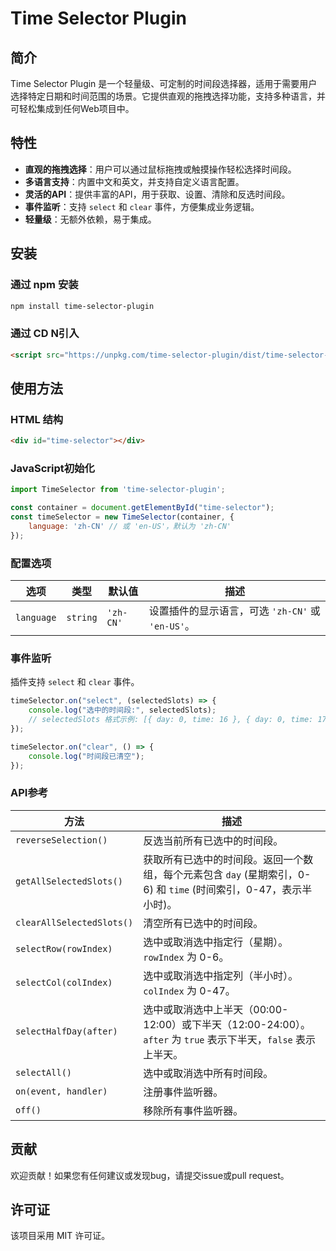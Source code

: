 # Time Selector Plugin

## 简介

Time Selector Plugin 是一个轻量级、可定制的时间段选择器，适用于需要用户选择特定日期和时间范围的场景。它提供直观的拖拽选择功能，支持多种语言，并可轻松集成到任何Web项目中。

## 特性

*   **直观的拖拽选择**：用户可以通过鼠标拖拽或触摸操作轻松选择时间段。
*   **多语言支持**：内置中文和英文，并支持自定义语言配置。
*   **灵活的API**：提供丰富的API，用于获取、设置、清除和反选时间段。
*   **事件监听**：支持 `select` 和 `clear` 事件，方便集成业务逻辑。
*   **轻量级**：无额外依赖，易于集成。

## 安装

### 通过 npm 安装

```bash
npm install time-selector-plugin
```

### 通过 CD N引入

```html
<script src="https://unpkg.com/time-selector-plugin/dist/time-selector-plugin.umd.js"></script>
```

## 使用方法

### HTML 结构

```html
<div id="time-selector"></div>
```

### JavaScript初始化

```javascript
import TimeSelector from 'time-selector-plugin';

const container = document.getElementById("time-selector");
const timeSelector = new TimeSelector(container, {
    language: 'zh-CN' // 或 'en-US'，默认为 'zh-CN'
});
```

### 配置选项

| 选项     | 类型     | 默认值   | 描述                               |
| -------- | -------- | -------- | ---------------------------------- |
| `language` | `string` | `'zh-CN'` | 设置插件的显示语言，可选 `'zh-CN'` 或 `'en-US'`。 |

### 事件监听

插件支持 `select` 和 `clear` 事件。

```javascript
timeSelector.on("select", (selectedSlots) => {
    console.log("选中的时间段:", selectedSlots);
    // selectedSlots 格式示例: [{ day: 0, time: 16 }, { day: 0, time: 17 }]
});

timeSelector.on("clear", () => {
    console.log("时间段已清空");
});
```

### API参考

| 方法                 | 描述                                     |
| -------------------- | ---------------------------------------- |
| `reverseSelection()` | 反选当前所有已选中的时间段。             |
| `getAllSelectedSlots()` | 获取所有已选中的时间段。返回一个数组，每个元素包含 `day` (星期索引，0-6) 和 `time` (时间索引，0-47，表示半小时)。 |
| `clearAllSelectedSlots()` | 清空所有已选中的时间段。                 |
| `selectRow(rowIndex)` | 选中或取消选中指定行（星期）。`rowIndex` 为 0-6。 |
| `selectCol(colIndex)` | 选中或取消选中指定列（半小时）。`colIndex` 为 0-47。 |
| `selectHalfDay(after)` | 选中或取消选中上半天（00:00-12:00）或下半天（12:00-24:00）。`after` 为 `true` 表示下半天，`false` 表示上半天。 |
| `selectAll()`        | 选中或取消选中所有时间段。               |
| `on(event, handler)` | 注册事件监听器。                         |
| `off()`              | 移除所有事件监听器。                     |

## 贡献

欢迎贡献！如果您有任何建议或发现bug，请提交issue或pull request。

## 许可证

该项目采用 MIT 许可证。
